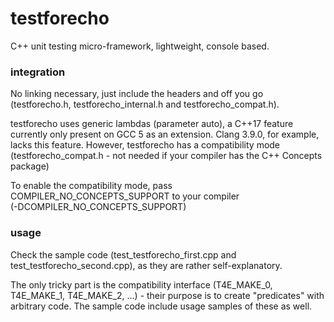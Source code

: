 # testforecho
C++ unit testing micro-framework, lightweight, console based.

### integration
No linking necessary, just include the headers and off you go (testforecho.h,
testforecho_internal.h and testforecho_compat.h).

testforecho uses generic lambdas (parameter auto), a C\+\+17 feature currently only present on GCC 5 as an extension. Clang 3.9.0, for example, lacks this feature. However, testforecho has a compatibility mode (testforecho_compat.h - not needed if your compiler has the C++ Concepts package)

To enable the compatibility mode, pass COMPILER_NO_CONCEPTS_SUPPORT to your compiler<br/>(-DCOMPILER_NO_CONCEPTS_SUPPORT)

### usage

Check the sample code (test_testforecho_first.cpp and test_testforecho_second.cpp), as they are rather self-explanatory.

The only tricky part is the compatibility interface (T4E_MAKE_0, T4E_MAKE_1, T4E_MAKE_2, ...) - their purpose is to create "predicates" with arbitrary code. The sample code include usage samples of these as well.

